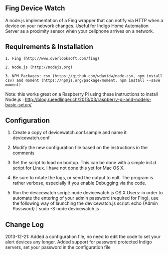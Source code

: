 Fing Device Watch
---
A node.js implementation of a Fing wrapper that can notify via HTTP when a device on your network changes. Useful for Indigo Home Automation Server as a proximity sensor when your cellphone arrives on a network.

Requirements & Installation
---

	1. Fing (http://www.overlooksoft.com/fing)

	2. Node.js (http://nodejs.org)

	3. NPM Packages: csv (https://github.com/wdavidw/node-csv, npm install csv) and moment (https://npmjs.org/package/moment, npm install --save moment)

Note: this works great on a Raspberry Pi using these instructions to install Node.js : http://blog.rueedlinger.ch/2013/03/raspberry-pi-and-nodejs-basic-setup/

Configuration
---

1. Create a copy of devicewatch.conf.sample and name it devicewatch.conf

2. Modify the new configuration file based on the instructions in the comments

3. Set the script to load on bootup.  This can be done with a simple init.d script for Linux.  I have not done this yet for Mac OS X.

4. Be sure to rotate the logs, or send the output to null.  The program is rather verbose, especially if you enable Debugging via the code.

5. Run the devicewatch script: node devicewatch.js
	OS X Users: in order to automate the entering of your admin password (required for Fing), use the following way of launching the devicewatch.js script:
		echo {Admin Password} | sudo -S node devicewatch.js

Change Log
---

2013-12-21: Added a configuration file, no need to edit the code to set your alert devices any longer.
				Added support for password protected Indigo servers, set your password in the configuration file
